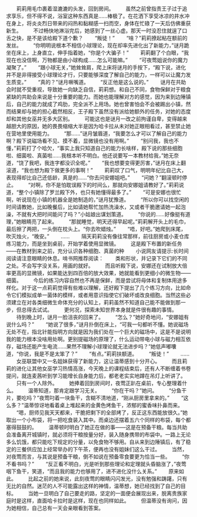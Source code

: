 　　莉莉用毛巾裹着湿漉漉的头发，回到房间。
　　虽然之前曾指责王子过于追求享乐，但不得不说，浴室这种东西真是……棒极了。在花洒下享受冰凉的井水冲在身上，将炎炎烈日带来的闷热和黏糊感一扫而空，身体在忙碌了一天后仿佛重获新生。
　　不过畅快地淋浴完后，她感到了一丝心虚。那天一时没忍住就逞了口舌之快，是不是该给殿下道个歉？
　　“叛徒！”
　　“啥？”莉莉撩起粘在额前的发丝。
　　“你明明说根本不相信小球理论，现在却率先进化出了新能力，”谜月跪坐在床上，上身直立，伸手指着她，“你是个大骗子！”
　　莉莉翻了个白眼，“我现在也没信啊，万物都是由小球构成……怎么可能嘛。”
　　“可夜莺姐说你的魔力凝聚了。”
　　“跟小球无关，”她耸耸肩，爬上床将谜月的手按下，“殿下说，进化并不是非得接受小球理论才行，只要能够深度了解自己的能力，一样可以让魔力发生质变。”
　　“真的？”谜月噘嘴道。
　　“反正他是这么说的。”
　　谜月在共助会时就不受重视，导致她一向缺乏自信，莉莉想。和自己不同，食物保鲜对于粮食紧缺的共助会来说是十分重要的能力。而她也能理解对方的感觉，因为来到边陲镇后，自己的能力就成了鸡肋，完全派不上用场。她也曾害怕会不会被踢出小镇，然而结果却与她的担心截然相反，王子殿下虽然没有派给她额外的任务，对她的态度却和其他女巫并无多大区别。
　　可能这也是谜月一改之前拘谨自卑，变得越来越胆大的原因，她的畏畏缩缩大半是因为哈卡拉从未对她正眼相看过，甚至禁止她在营地里使用能力。
　　“那……”谜月皱眉道，“我要怎么才可以了解自己的能力啊？殿下说磁场看不见、摸不着，显微镜也没有用啊。”
　　“别问我，我也不懂，”莉莉打了个哈欠，“事实上我只知道自己的能力长啥样，殿下说的那些细胞啦、细菌啦、真菌啦……我根本听不明白。他还说要写一本教材给我，”她无奈道，“饶了我吧，我连字都没识全呢。”
　　“我也想要变得更厉害，”谜月在床上翻滚道，“我也想为殿下做更多的事啊！”
　　莉莉叹了口气，明明年纪比自己大，表现得却比自己还低龄，真是的……“你去问安娜姐吧。”
　　“问她？”翻滚顿时停止。
　　“对啊，你不是怕耽误殿下的时间么，那就向安娜姐请教好了。”莉莉说道，“整个小镇除了罗兰殿下外，也只有她懂得最多了。”
　　“可是安娜也很忙啊，听说现在小镇的机器全是她制造的，”谜月犹豫道。
　　“所以你可以找空闲的时间请教她，比如晚餐后，比如请她帮忙加热洗澡水，又或者干脆邀请她一起泡澡，不就有大把时间能问了吗？”小姑娘出谋划策道。
　　“你说的……好像挺有道理，”她眼睛亮了起来。
　　“那就睡觉，明天还得早起呢。”莉莉解开头上的毛巾，最后擦了两把，一头倒在枕头上。“你去吹蜡烛。”
　　“唔，好吧。”她爬到床尾，吹灭烛火，“晚安。”
　　……
　　隔天莉莉没有像往常那样，前往厨房或小麦仓库练习能力，而是坐到桌前，开始学着使用显微镜。
　　这是殿下布置的新任务——在教材到来之前，充分认识各种细胞、真菌的种
　　小说网友请提示:长时间阅读请注意眼睛的休息。啃书网推荐阅读：
　　类和形状，并记录下它们的不同之处。不会写字没关系，用画的就好。
　　而且听殿下说，安娜还在试制放大倍率更高的显微镜，如果能达到四百倍的放大效果，她就能看到更细小的微生物——细菌。
　　今后的练习内容自然也不再是保鲜，而是尝试将母体和复制体用途多样化。对于这一点莉莉觉得有些难以理解，还好殿下提出了几个练习方向，比如命令它们模拟成单一菌体的模样，或者用意识指使它们破坏或改良细胞。当然这些必须建立在对各类细微生命体充分的认知上，莉莉虽然不知道自己能不能做到那一步，但总得去试试。
　　更何况，探索未知世界本身就是件很有趣的事情。
　　待到晚上时，谜月一脸沮丧的回来了。
　　“怎么？”她好奇地问，“安娜姐有说什么吗？”
　　“她说了很多，”谜月扑倒在床上，“可我一句都听不懂。她说磁场无处不在，指北针能指明方向就是因为我们处在一个巨大的磁场中，这是不是说明我的能力根本没啥用处啊。更别提磁场的原理了，什么运动带电小球与磁力相互依存，磁场还能产生电流……果然不理解小球理论就无法进步吗？”她低声嘟囔道，“你说，我是不是太笨了？”
　　“有点。”莉莉扶额道。
　　“叛徒！”
　　……
　　女巫联盟中又一名姐妹获得了新能力，这让温蒂感到十分开心。
　　而且莉莉的进化让其他女巫学习热情高涨，今天晚上的课程结束后，还有人不断缠着书卷提问，就连麦茜听到学习能增长自身能力后，都老老实实地蹲在吊灯上听讲了。
　　只有一个人除外。
　　她捧着回到房间时，夜莺正趴在桌前，专心整理着什么。
　　温蒂知道，那肯定跟学习无关。
　　“你在干吗？”她问。
　　“分鱼干片，要吃吗？”夜莺叼着一块鱼干，含糊不清地道，“刚从厨房里拿来的。”
　　“这么多？”温蒂惊讶地看着桌上堆起来的金黄色烤鱼干，浓郁的蜜香味扑鼻而来。
　　“嗯，厨师见我天天都来，干脆把剩下的全部烤了，反正这东西能放很久。”她取出一个小布袋，将一把吃食装入其中。而桌边还摆着五六个同样的布袋，每个都塞得鼓鼓的。
　　温蒂顿时明白了她正在做的事——这是在预备干粮。每当共助会准备离开城镇时，就必须将干粮按量分好，装入随身携带的布袋中。一路上无论多么饥饿，都只能吃下规定的分量，以免食物不够用。自从来到边陲镇后，有了稳定的三餐供应加上经常举办的下午茶，便再也没有姐妹们这么干过。
　　当然，对夜莺而言，与其说是预备干粮，倒不如说在预备零食要更为恰当一些。
　　“你不看书吗？”
　　“反正看不明白，光是听到那些理论和定理就头昏脑涨了，”夜莺咽下鱼干，笑道，“而且我的能力也够用了，进不进化没什么关系。”
　　原来如此。
　　比起之前的她来说，此刻夜莺的眼睛闪闪发光，没有勉强和踌躇，只有无比的自然。迷茫的人不可能露出这样的神情，温蒂想，她已经找到了自己的目标。
　　当她一旦明白了自己要走的路，坚定的一面便会展现出来，脱离贵族家庭时是这样，直面哈卡拉时是这样，现在也同样如此。
　　但温蒂没有询问，因为她相信，自己总有一天会亲眼看到答案。